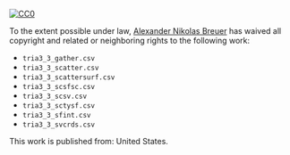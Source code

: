 [![CC0](http://i.creativecommons.org/p/zero/1.0/88x31.png)](http://creativecommons.org/publicdomain/zero/1.0/)

To the extent possible under law, [Alexander Nikolas Breuer](http://dial3343.org) has waived all copyright and related or neighboring rights to the following work:

* `tria3_3_gather.csv`
* `tria3_3_scatter.csv`
* `tria3_3_scattersurf.csv`
* `tria3_3_scsfsc.csv`
* `tria3_3_scsv.csv`
* `tria3_3_sctysf.csv`
* `tria3_3_sfint.csv`
* `tria3_3_svcrds.csv`

This work is published from: United States.
